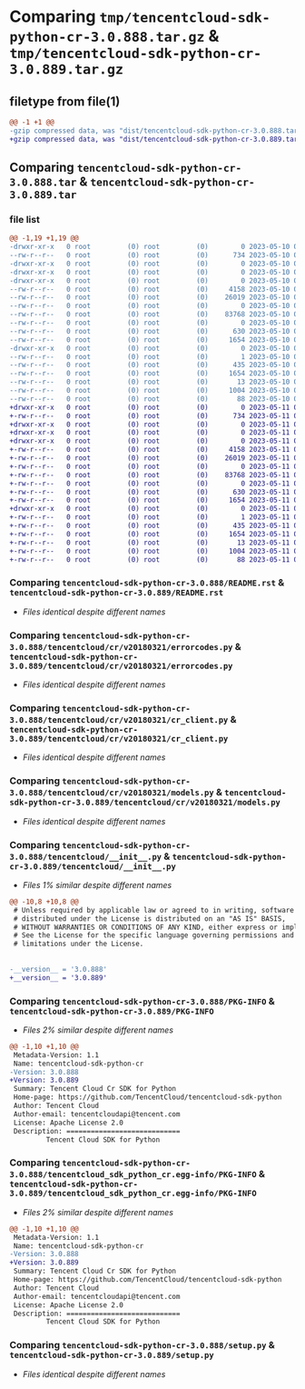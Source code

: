 # Comparing `tmp/tencentcloud-sdk-python-cr-3.0.888.tar.gz` & `tmp/tencentcloud-sdk-python-cr-3.0.889.tar.gz`

## filetype from file(1)

```diff
@@ -1 +1 @@
-gzip compressed data, was "dist/tencentcloud-sdk-python-cr-3.0.888.tar", last modified: Wed May 10 02:02:36 2023, max compression
+gzip compressed data, was "dist/tencentcloud-sdk-python-cr-3.0.889.tar", last modified: Thu May 11 02:37:12 2023, max compression
```

## Comparing `tencentcloud-sdk-python-cr-3.0.888.tar` & `tencentcloud-sdk-python-cr-3.0.889.tar`

### file list

```diff
@@ -1,19 +1,19 @@
-drwxr-xr-x   0 root         (0) root         (0)        0 2023-05-10 02:02:36.000000 tencentcloud-sdk-python-cr-3.0.888/
--rw-r--r--   0 root         (0) root         (0)      734 2023-05-10 02:02:36.000000 tencentcloud-sdk-python-cr-3.0.888/README.rst
-drwxr-xr-x   0 root         (0) root         (0)        0 2023-05-10 02:02:36.000000 tencentcloud-sdk-python-cr-3.0.888/tencentcloud/
-drwxr-xr-x   0 root         (0) root         (0)        0 2023-05-10 02:02:36.000000 tencentcloud-sdk-python-cr-3.0.888/tencentcloud/cr/
-drwxr-xr-x   0 root         (0) root         (0)        0 2023-05-10 02:02:36.000000 tencentcloud-sdk-python-cr-3.0.888/tencentcloud/cr/v20180321/
--rw-r--r--   0 root         (0) root         (0)     4158 2023-05-10 02:02:36.000000 tencentcloud-sdk-python-cr-3.0.888/tencentcloud/cr/v20180321/errorcodes.py
--rw-r--r--   0 root         (0) root         (0)    26019 2023-05-10 02:02:36.000000 tencentcloud-sdk-python-cr-3.0.888/tencentcloud/cr/v20180321/cr_client.py
--rw-r--r--   0 root         (0) root         (0)        0 2023-05-10 02:02:36.000000 tencentcloud-sdk-python-cr-3.0.888/tencentcloud/cr/v20180321/__init__.py
--rw-r--r--   0 root         (0) root         (0)    83768 2023-05-10 02:02:36.000000 tencentcloud-sdk-python-cr-3.0.888/tencentcloud/cr/v20180321/models.py
--rw-r--r--   0 root         (0) root         (0)        0 2023-05-10 02:02:36.000000 tencentcloud-sdk-python-cr-3.0.888/tencentcloud/cr/__init__.py
--rw-r--r--   0 root         (0) root         (0)      630 2023-05-10 02:02:36.000000 tencentcloud-sdk-python-cr-3.0.888/tencentcloud/__init__.py
--rw-r--r--   0 root         (0) root         (0)     1654 2023-05-10 02:02:36.000000 tencentcloud-sdk-python-cr-3.0.888/PKG-INFO
-drwxr-xr-x   0 root         (0) root         (0)        0 2023-05-10 02:02:36.000000 tencentcloud-sdk-python-cr-3.0.888/tencentcloud_sdk_python_cr.egg-info/
--rw-r--r--   0 root         (0) root         (0)        1 2023-05-10 02:02:36.000000 tencentcloud-sdk-python-cr-3.0.888/tencentcloud_sdk_python_cr.egg-info/dependency_links.txt
--rw-r--r--   0 root         (0) root         (0)      435 2023-05-10 02:02:36.000000 tencentcloud-sdk-python-cr-3.0.888/tencentcloud_sdk_python_cr.egg-info/SOURCES.txt
--rw-r--r--   0 root         (0) root         (0)     1654 2023-05-10 02:02:36.000000 tencentcloud-sdk-python-cr-3.0.888/tencentcloud_sdk_python_cr.egg-info/PKG-INFO
--rw-r--r--   0 root         (0) root         (0)       13 2023-05-10 02:02:36.000000 tencentcloud-sdk-python-cr-3.0.888/tencentcloud_sdk_python_cr.egg-info/top_level.txt
--rw-r--r--   0 root         (0) root         (0)     1004 2023-05-10 02:02:36.000000 tencentcloud-sdk-python-cr-3.0.888/setup.py
--rw-r--r--   0 root         (0) root         (0)       88 2023-05-10 02:02:36.000000 tencentcloud-sdk-python-cr-3.0.888/setup.cfg
+drwxr-xr-x   0 root         (0) root         (0)        0 2023-05-11 02:37:12.000000 tencentcloud-sdk-python-cr-3.0.889/
+-rw-r--r--   0 root         (0) root         (0)      734 2023-05-11 02:37:12.000000 tencentcloud-sdk-python-cr-3.0.889/README.rst
+drwxr-xr-x   0 root         (0) root         (0)        0 2023-05-11 02:37:12.000000 tencentcloud-sdk-python-cr-3.0.889/tencentcloud/
+drwxr-xr-x   0 root         (0) root         (0)        0 2023-05-11 02:37:12.000000 tencentcloud-sdk-python-cr-3.0.889/tencentcloud/cr/
+drwxr-xr-x   0 root         (0) root         (0)        0 2023-05-11 02:37:12.000000 tencentcloud-sdk-python-cr-3.0.889/tencentcloud/cr/v20180321/
+-rw-r--r--   0 root         (0) root         (0)     4158 2023-05-11 02:37:12.000000 tencentcloud-sdk-python-cr-3.0.889/tencentcloud/cr/v20180321/errorcodes.py
+-rw-r--r--   0 root         (0) root         (0)    26019 2023-05-11 02:37:12.000000 tencentcloud-sdk-python-cr-3.0.889/tencentcloud/cr/v20180321/cr_client.py
+-rw-r--r--   0 root         (0) root         (0)        0 2023-05-11 02:37:12.000000 tencentcloud-sdk-python-cr-3.0.889/tencentcloud/cr/v20180321/__init__.py
+-rw-r--r--   0 root         (0) root         (0)    83768 2023-05-11 02:37:12.000000 tencentcloud-sdk-python-cr-3.0.889/tencentcloud/cr/v20180321/models.py
+-rw-r--r--   0 root         (0) root         (0)        0 2023-05-11 02:37:12.000000 tencentcloud-sdk-python-cr-3.0.889/tencentcloud/cr/__init__.py
+-rw-r--r--   0 root         (0) root         (0)      630 2023-05-11 02:37:12.000000 tencentcloud-sdk-python-cr-3.0.889/tencentcloud/__init__.py
+-rw-r--r--   0 root         (0) root         (0)     1654 2023-05-11 02:37:12.000000 tencentcloud-sdk-python-cr-3.0.889/PKG-INFO
+drwxr-xr-x   0 root         (0) root         (0)        0 2023-05-11 02:37:12.000000 tencentcloud-sdk-python-cr-3.0.889/tencentcloud_sdk_python_cr.egg-info/
+-rw-r--r--   0 root         (0) root         (0)        1 2023-05-11 02:37:12.000000 tencentcloud-sdk-python-cr-3.0.889/tencentcloud_sdk_python_cr.egg-info/dependency_links.txt
+-rw-r--r--   0 root         (0) root         (0)      435 2023-05-11 02:37:12.000000 tencentcloud-sdk-python-cr-3.0.889/tencentcloud_sdk_python_cr.egg-info/SOURCES.txt
+-rw-r--r--   0 root         (0) root         (0)     1654 2023-05-11 02:37:12.000000 tencentcloud-sdk-python-cr-3.0.889/tencentcloud_sdk_python_cr.egg-info/PKG-INFO
+-rw-r--r--   0 root         (0) root         (0)       13 2023-05-11 02:37:12.000000 tencentcloud-sdk-python-cr-3.0.889/tencentcloud_sdk_python_cr.egg-info/top_level.txt
+-rw-r--r--   0 root         (0) root         (0)     1004 2023-05-11 02:37:12.000000 tencentcloud-sdk-python-cr-3.0.889/setup.py
+-rw-r--r--   0 root         (0) root         (0)       88 2023-05-11 02:37:12.000000 tencentcloud-sdk-python-cr-3.0.889/setup.cfg
```

### Comparing `tencentcloud-sdk-python-cr-3.0.888/README.rst` & `tencentcloud-sdk-python-cr-3.0.889/README.rst`

 * *Files identical despite different names*

### Comparing `tencentcloud-sdk-python-cr-3.0.888/tencentcloud/cr/v20180321/errorcodes.py` & `tencentcloud-sdk-python-cr-3.0.889/tencentcloud/cr/v20180321/errorcodes.py`

 * *Files identical despite different names*

### Comparing `tencentcloud-sdk-python-cr-3.0.888/tencentcloud/cr/v20180321/cr_client.py` & `tencentcloud-sdk-python-cr-3.0.889/tencentcloud/cr/v20180321/cr_client.py`

 * *Files identical despite different names*

### Comparing `tencentcloud-sdk-python-cr-3.0.888/tencentcloud/cr/v20180321/models.py` & `tencentcloud-sdk-python-cr-3.0.889/tencentcloud/cr/v20180321/models.py`

 * *Files identical despite different names*

### Comparing `tencentcloud-sdk-python-cr-3.0.888/tencentcloud/__init__.py` & `tencentcloud-sdk-python-cr-3.0.889/tencentcloud/__init__.py`

 * *Files 1% similar despite different names*

```diff
@@ -10,8 +10,8 @@
 # Unless required by applicable law or agreed to in writing, software
 # distributed under the License is distributed on an "AS IS" BASIS,
 # WITHOUT WARRANTIES OR CONDITIONS OF ANY KIND, either express or implied.
 # See the License for the specific language governing permissions and
 # limitations under the License.
 
 
-__version__ = '3.0.888'
+__version__ = '3.0.889'
```

### Comparing `tencentcloud-sdk-python-cr-3.0.888/PKG-INFO` & `tencentcloud-sdk-python-cr-3.0.889/PKG-INFO`

 * *Files 2% similar despite different names*

```diff
@@ -1,10 +1,10 @@
 Metadata-Version: 1.1
 Name: tencentcloud-sdk-python-cr
-Version: 3.0.888
+Version: 3.0.889
 Summary: Tencent Cloud Cr SDK for Python
 Home-page: https://github.com/TencentCloud/tencentcloud-sdk-python
 Author: Tencent Cloud
 Author-email: tencentcloudapi@tencent.com
 License: Apache License 2.0
 Description: ============================
         Tencent Cloud SDK for Python
```

### Comparing `tencentcloud-sdk-python-cr-3.0.888/tencentcloud_sdk_python_cr.egg-info/PKG-INFO` & `tencentcloud-sdk-python-cr-3.0.889/tencentcloud_sdk_python_cr.egg-info/PKG-INFO`

 * *Files 2% similar despite different names*

```diff
@@ -1,10 +1,10 @@
 Metadata-Version: 1.1
 Name: tencentcloud-sdk-python-cr
-Version: 3.0.888
+Version: 3.0.889
 Summary: Tencent Cloud Cr SDK for Python
 Home-page: https://github.com/TencentCloud/tencentcloud-sdk-python
 Author: Tencent Cloud
 Author-email: tencentcloudapi@tencent.com
 License: Apache License 2.0
 Description: ============================
         Tencent Cloud SDK for Python
```

### Comparing `tencentcloud-sdk-python-cr-3.0.888/setup.py` & `tencentcloud-sdk-python-cr-3.0.889/setup.py`

 * *Files identical despite different names*


